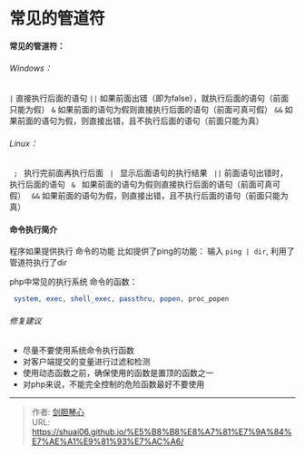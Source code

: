# 常见的管道符

  
#### 常见的管道符：
  
###### Windows：

` | `    直接执行后面的语句
` || `    如果前面出错（即为false），就执行后面的语句（前面只能为假）
` & `    如果前面的语句为假则直接执行后面的语句（前面可真可假）
` && `    如果前面的语句为假，则直接出错，且不执行后面的语句（前面只能为真）


###### Linux：

`  ;  `    执行完前面再执行后面
`  |  `    显示后面语句的执行结果
`  || `    前面语句出错时，执行后面的语句
`  &  `    如果前面的语句为假则直接执行后面的语句（前面可真可假）
`  && `     如果前面的语句为假，则直接出错，且不执行后面的语句（前面只能为真）







#### 命令执行简介

程序如果提供执行 命令的功能
比如提供了ping的功能： 输入 `ping | dir`,  利用了管道符执行了dir

php中常见的执行系统 命令的函数：

```php
 system, exec, shell_exec, passthru, popen, proc_popen
```



###### 修复建议

- 尽量不要使用系统命令执行函数
- 对客户端提交的变量进行过滤和检测
- 使用动态函数之前，确保使用的函数是置顶的函数之一
- 对php来说，不能完全控制的危险函数最好不要使用



---

> 作者: [剑胆琴心](http://geoer.cn)  
> URL: https://shuai06.github.io/%E5%B8%B8%E8%A7%81%E7%9A%84%E7%AE%A1%E9%81%93%E7%AC%A6/  

